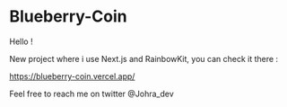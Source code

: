 # Blueberry-Coin

Hello !

New project where i use Next.js and RainbowKit, you can check it there :

https://blueberry-coin.vercel.app/

Feel free to reach me on twitter @Johra_dev
